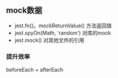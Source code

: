 ## mock数据
- jest.fn()。mockReturnValue() 方法返回值
- jest.spyOn(Math, 'random') 对库的mock
- jest.mock() 对其他文件的引用

### 提升效率
beforeEach + afterEach
